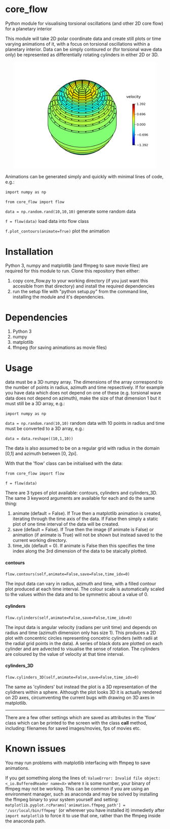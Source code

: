 # core_flow
Python module for visualising torsional oscillations (and other 2D core flow) for a planetary interior


This module will take 2D polar coordinate data and create still plots or time varying animations of it, with a focus on torsional oscillations within a planetary interior.  Data can be simply contoured or (for torsional wave data only) be represented as differentially rotating cylinders in either 2D or 3D.

<p align="center">
  <img src="paper/images/example_cylinders_3D.png" alt="cartoon" width="450"/>
</p>



Animations can be generated simply and quickly with minimal lines of code, e.g.:

`import numpy as np`

`from core_flow import flow`

`data = np.random.rand(10,10,10)` generate some random data

`f = flow(data)` load data into flow class

`f.plot_contours(animate=True)` plot the animation


# Installation

Python 3, numpy and matplotlib (and ffmpeg to save movie files) are required for this module to run. Clone this repository then either:
1. copy core_flow.py to your working directory (if you just want this accesible from that directory) and install the required dependencies
2. run the setup file with "python setup.py" from the command line, installing the module and it's dependencies.

# Dependencies
1. Python 3
2. numpy
3. matplotlib
4. ffmpeg (for saving animations as movie files)




# Usage

data must be a 3D numpy array. The dimensions of the array correspond to the number of points in radius, azimuth and time repsectively. If for example you have data which does not depend on one of these (e.g. torsional wave data does not depend on azimuth), make the size of that dimension 1 but it must still be a 3D array, e.g.:

`import numpy as np`

`data = np.random.rand(10,10)` random data with 10 points in radius and time must be converted to a 3D array, e.g.:

`data = data.reshape((10,1,10))`


The data is also assumed to be on a regular grid with radius in the domain [0,1] and azimuth between [0, 2pi].


With that the 'flow' class can be initialised with the data:

`from core_flow import flow`

`f = flow(data)`


There are 3 types of plot available: contours, cylinders and cylinders_3D. The same 3 keyword arguments are available for each and do the same thing:

1. animate (default = False). If True then a matplotlib animation is created, iterating through the time axis of the data. If False then simply a static plot of one time interval of the data will be created.
2. save (default = False). If True then the image (if animate is False) or animation (if animate is True) will not be shown but instead saved to the current working directory.
3. time_idx (default = 0). If animate is False then this specifies the time index along the 3rd dimension of the data to be staically plotted.

#### contours

`flow.contours(self,animate=False,save=False,time_idx=0)`

The input data can vary in radius, azimuth and time, with a filled contour plot produced at each time interval. The colour scale is automatically scaled to the values within the data and to be symmetric about a value of 0.

#### cylinders

`flow.cylinders(self,animate=False,save=False,time_idx=0)`

The input data is angular velocity (radians per unit time) and depends on radius and time (azimuth dimension only has size 1). This produces a 2D plot with concentric circles representing concetric cylinders (with radii at the radial grid points in the data). A series of black dots are plotted on each cylinder and are advected to visualise the sense of rotation. The cylinders are coloured by the value of velocity at that time interval.

#### cylinders_3D

`flow.cylinders_3D(self,animate=False,save=False,time_idx=0)`

The same as 'cylinders' but instead the plot is a 3D representation of the cylidners within a sphere. Although the plot looks 3D it is actually rendered on 2D axes, circumventing the current bugs with drawing on 3D axes in matplotlib.

---

There are a few other settings which are saved as attributes in the 'flow' class which can be printed to the screen with the class __call__ method, including: filenames for saved images/movies, fps of movies etc.


# Known issues

You may run problems with matplotlib interfacing with ffmpeg to save animations.

If you get something along the lines of: `ValueError: Invalid file object: <_io.BufferedReader name=X>` where `X` is some number, your binary of ffmpeg may not be working. This can be common if you are using an environment manager, such as anaconda and may be solved by installing the ffmpeg binary to your system yourself and setting: `matplotlib.pyplot.rcParams['animation.ffmpeg_path'] = '/usr/local/bin/ffmpeg'` (or wherever you have installed it)
immedietly after `import matplotlib` to force it to use that one, rather than the ffmpeg inside the anaconda path.
